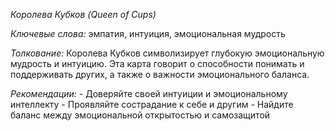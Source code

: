 *Королева Кубков \(Queen of Cups\)*

*Ключевые слова:* эмпатия, интуиция, эмоциональная мудрость

*Толкование:* 
Королева Кубков символизирует глубокую эмоциональную мудрость и интуицию\. Эта карта говорит о способности понимать и поддерживать других, а также о важности эмоционального баланса\.

*Рекомендации:*
\- Доверяйте своей интуиции и эмоциональному интеллекту
\- Проявляйте сострадание к себе и другим
\- Найдите баланс между эмоциональной открытостью и самозащитой
